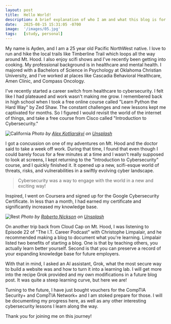 ```yaml
---
layout: post
title:  Hello World!
description: A brief explanation of who I am and what this blog is for
date:   2025-08-15 15:31:05 -0700
image:  '/images/05.jpg'
tags:   [study, personal]
---
```

My name is Ayden, and I am a 25 year old Pacific NorthWest native. I love to run and hike the local trails like Timberline Trail which loops all the way around Mt. Hood. I also enjoy scifi shows and I've recently been getting into cooking. My professional background is in healthcare and mental health. I majored with a Bachelors of Science in Psychology at Oklahoma Christian University, and I've worked at places like Cascadia Behavioral Healthcare, Amen Clinic, and Compass Oncology.

I've recently started a career switch from healthcare to cybersecurity. I felt like I had plateaued and work wasn't making me grow. I remembered back in high school when I took a free online course called "Learn Python the Hard Way" by Zed Shaw. The constant challenges and new lessons kept me captivated for months. So I figured I would revisit the world of the internet of things, and take a free course from Cisco called "Introduction to Cybersecurity."

![California]({{site.baseurl}}/images/07-2.jpg)
*Photo by [Alex Kotliarskyi](https://unsplash.com/photos/ourQHRTE2IM) on [Unsplash](https://unsplash.com/)*

I got a concussion on one of my adventures on Mt. Hood and the doctor said to take a week off work. During that time, I found that even though I could barely focus for a few minutes at a time and I wasn't really supposed to look at screens, I kept returning to the "Introduction to Cybersecurity" course, and I quickly finished it. It opened up a new, scifi-esque world of threats, risks, and vulnerabilities in a swiftly evolving cyber landscape.

> Cybersecurity was a way to engage with the world in a new and exciting way!

Inspired, I went on Coursera and signed up for the Google Cybersecurity Certificate. In less than a month, I had earned my certificate and significantly increased my knowledge base.

![Rest]({{site.baseurl}}/images/07-1.jpg)
*Photo by [Roberto Nickson](https://unsplash.com/@rpnickson) on [Unsplash](https://unsplash.com/)*

On another trip back from Cloud Cap on Mt. Hood, I was listening to Episode 22 of "The I.T. Career Podcast" with Christophe Limpalair, and he recommended making a blog to document what you're learning. Limpalair listed two benefits of starting a blog. One is that by teaching others, you actually learn better yourself. Second is that you can preserve a record of your expanding knowledge base for future employers.

With that in mind, I asked an AI assistant, Grok, what the most secure way to build a website was and how to turn it into a learning lab. I will get more into the recipe Grok provided and my own modifications in a future blog post. It was quite a steep learning curve, but here we are!

Turning to the future, I have just bought vouchers for the CompTIA Security+ and CompTIA Network+ and I am stoked prepare for those. I will be documenting my progress here, as well as any other interesting cybersecurity lessons I learn along the way. 

Thank you for joining me on this journey!